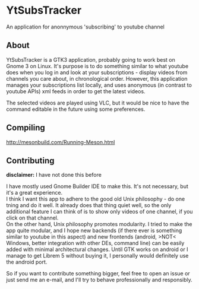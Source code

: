 # YtSubsTracker
An application for anonnymous 'subscribing' to youtube channel

## About
YtSubsTracker is a GTK3 application, probably going to work best on Gnome 3 on Linux. 
It's purpose is to do something similar to what youtube does when you log in and look at your subscriptions - 
display videos from channels you care about, in chronological order. However, this application manages your 
subscriptions list locally, and uses anonymous (in contrast to youtube APIs) xml feeds in order to get the latest videos.

The selected videos are played using VLC, but it would be nice to have the command editable in the future using some preferences.

## Compiling
http://mesonbuild.com/Running-Meson.html

## Contributing
**disclaimer:** I have not done this before

I have mostly used Gnome Builder IDE to make this. It's not necessary, but it's a great experience.  
I think I want this app to adhere to the good old Unix philosophy - do one tning and do it well.
It already does that thing quiet well, so the only additional feature I can think of is to show only videos of one channel, 
if you click on that channel.  
On the other hand, Unix philosophy promotes modularity. I tried to make the app quite modular, and I hope new backends
(if there ever is something similar to youtube in this aspect) and new frontends (android, >NOT< Windows, better integration with other DEs, command line)
can be easily added with minimal architectural changes. Until GTK works on android or I manage to get Librem 5 without buying it,
I personally would definitely use the android port.

So if you want to contribute something bigger, feel free to open an issue or just send me an e-mail, and I'll try to behave professionally and responsibly.
